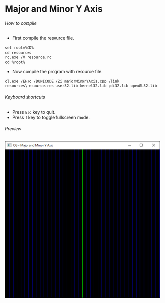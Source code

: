 Major and Minor Y Axis
======================

###### How to compile

- First compile the resource file.

```
set root=%CD%
cd resources
rc.exe /V resource.rc
cd %root%
```

- Now compile the program with resource file.

```
cl.exe /EHsc /DUNICODE /Zi majorMinorYAxis.cpp /link resources\resource.res user32.lib kernel32.lib gdi32.lib openGL32.lib
```

###### Keyboard shortcuts
- Press ```Esc``` key to quit.
- Press ```f``` key to toggle fullscreen mode.

###### Preview
![majorMinorYAxis][majorMinorYAxis-image]

<!-- Image declaration -->

[majorMinorYAxis-image]: ./preview/majorMinorYAxis.png "Major and Minor Y Axis"
